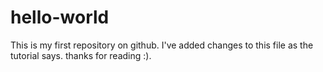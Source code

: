 # hello-world
This is my first repository on github.
I've added changes to this file as the tutorial says.
thanks for reading :).
